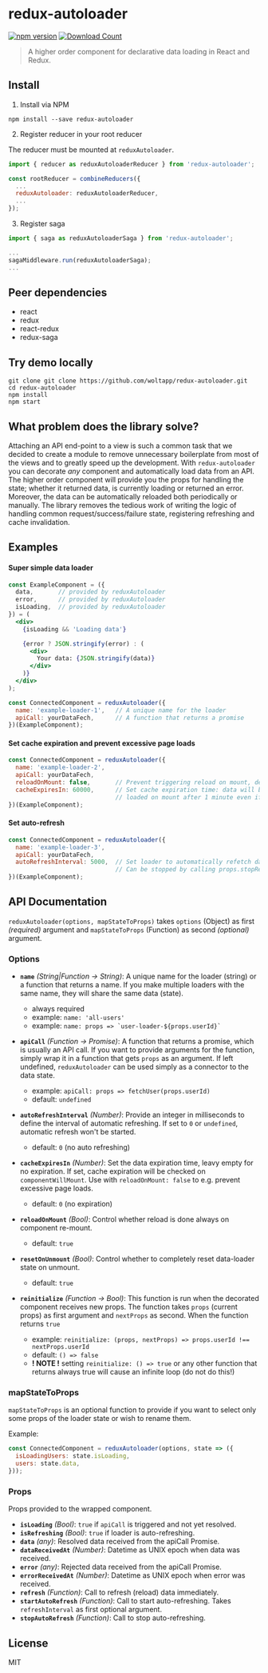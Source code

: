 # redux-autoloader

[![npm version](https://badge.fury.io/js/redux-autoloader.svg)](https://badge.fury.io/js/redux-autoloader)
[![Download Count](http://img.shields.io/npm/dm/redux-autoloader.svg?style=flat-square)](https://npmjs.org/package/redux-autoloader)

> A higher order component for declarative data loading in React and Redux.

## Install

1. Install via NPM

  ```
  npm install --save redux-autoloader
  ```

2. Register reducer in your root reducer

  The reducer must be mounted at `reduxAutoloader`.

  ```js
  import { reducer as reduxAutoloaderReducer } from 'redux-autoloader';

  const rootReducer = combineReducers({
    ...
    reduxAutoloader: reduxAutoloaderReducer,
    ...
  });
  ```

3. Register saga

  ```js
  import { saga as reduxAutoloaderSaga } from 'redux-autoloader';

  ...
  sagaMiddleware.run(reduxAutoloaderSaga);
  ...
  ```

## Peer dependencies

* react
* redux
* react-redux
* redux-saga

## Try demo locally

```
git clone git clone https://github.com/woltapp/redux-autoloader.git
cd redux-autoloader
npm install
npm start
```

## What problem does the library solve?

Attaching an API end-point to a view is such a common task that we decided
to create a module to remove unnecessary boilerplate from most of the views
and to greatly speed up the development.
With `redux-autoloader` you can decorate _any_ component and automatically
load data from an API. The higher order component will provide you the props for
handling the state; whether it returned data, is currently loading or returned
an error. Moreover, the data can be automatically reloaded both periodically
or manually. The library removes the tedious work of writing the logic of
handling common request/success/failure state, registering refreshing
and cache invalidation.

## Examples

#### Super simple data loader

```jsx
const ExampleComponent = ({
  data,       // provided by reduxAutoloader
  error,      // provided by reduxAutoloader
  isLoading,  // provided by reduxAutoloader
}) = (
  <div>
    {isLoading && 'Loading data'}

    {error ? JSON.stringify(error) : (
      <div>
        Your data: {JSON.stringify(data)}
      </div>
    )}
  </div>
);

const ConnectedComponent = reduxAutoloader({
  name: 'example-loader-1',   // A unique name for the loader
  apiCall: yourDataFech,      // A function that returns a promise
})(ExampleComponent);
```

#### Set cache expiration and prevent excessive page loads

```jsx
const ConnectedComponent = reduxAutoloader({
  name: 'example-loader-2',
  apiCall: yourDataFech,
  reloadOnMount: false,       // Prevent triggering reload on mount, default: true
  cacheExpiresIn: 60000,      // Set cache expiration time: data will be
                              // loaded on mount after 1 minute even if reloadOnMount=false
})(ExampleComponent);
```

#### Set auto-refresh

```jsx
const ConnectedComponent = reduxAutoloader({
  name: 'example-loader-3',
  apiCall: yourDataFech,
  autoRefreshInterval: 5000,  // Set loader to automatically refetch data every 5 seconds.
                              // Can be stopped by calling props.stopRefresh().
})(ExampleComponent);
```

## API Documentation

`reduxAutoloader(options, mapStateToProps)` takes `options` (Object) as
first _(required)_ argument and `mapStateToProps` (Function) as second _(optional)_ argument.

### Options

* __`name`__ _(String|Function -> String)_: A unique name for the loader (string) or a function that
returns a name. If you make multiple loaders with the same name, they will share the same
data (state).
    - always required
    - example: `name: 'all-users'`
    - example: ``name: props => `user-loader-${props.userId}` ``

* __`apiCall`__ _(Function -> Promise)_: A function that returns a promise, which is usually
an API call. If you want to provide arguments for the function, simply wrap it in a function
that gets `props` as an argument. If left undefined, `reduxAutoloader` can be used
simply as a connector to the data state.
    - example: `apiCall: props => fetchUser(props.userId)`
    - default: `undefined`

* __`autoRefreshInterval`__ _(Number)_: Provide an integer in milliseconds to define
the interval of automatic refreshing. If set to `0` or `undefined`, automatic refresh
won't be started.
    - default: `0` (no auto refreshing)

* __`cacheExpiresIn`__ _(Number)_: Set the data expiration time, leavy empty for no expiration.
If set, cache expiration will be checked on `componentWillMount`. Use with `reloadOnMount: false` to
e.g. prevent excessive page loads.
    - default: `0` (no expiration)

* __`reloadOnMount`__ _(Bool)_: Control whether reload is done always on component re-mount.
    - default: `true`

* __`resetOnUnmount`__ _(Bool)_: Control whether to completely reset data-loader state on unmount.
    - default: `true`

* __`reinitialize`__ _(Function -> Bool)_: This function is run when the decorated component
receives new props. The function takes `props` (current props) as first argument
and `nextProps` as second. When the function returns `true`
    - example: `reinitialize: (props, nextProps) => props.userId !== nextProps.userId`
    - default: `() => false`
    - __! NOTE !__ setting `reinitialize: () => true` or any other function that returns
    always true will cause an infinite loop (do not do this!)

### mapStateToProps

`mapStateToProps` is an optional function to provide if you want to
select only some props of the loader state or wish to rename them.

Example:

```js
const ConnectedComponent = reduxAutoloader(options, state => ({
  isLoadingUsers: state.isLoading,
  users: state.data,
}));
```

### Props

Props provided to the wrapped component.

* __`isLoading`__ _(Bool)_: `true` if `apiCall` is triggered and not yet resolved.
* __`isRefreshing`__ _(Bool)_: `true` if loader is auto-refreshing.
* __`data`__ _(any)_: Resolved data received from the apiCall Promise.
* __`dataReceivedAt`__ _(Number)_: Datetime as UNIX epoch when data was received.
* __`error`__ _(any)_: Rejected data received from the apiCall Promise.
* __`errorReceivedAt`__ _(Number)_: Datetime as UNIX epoch when error was received.
* __`refresh`__ _(Function)_: Call to refresh (reload) data immediately.
* __`startAutoRefresh`__ _(Function)_: Call to start auto-refreshing. Takes `refreshInterval` as first optional argument.
* __`stopAutoRefresh`__ _(Function)_: Call to stop auto-refreshing.


## License

MIT
